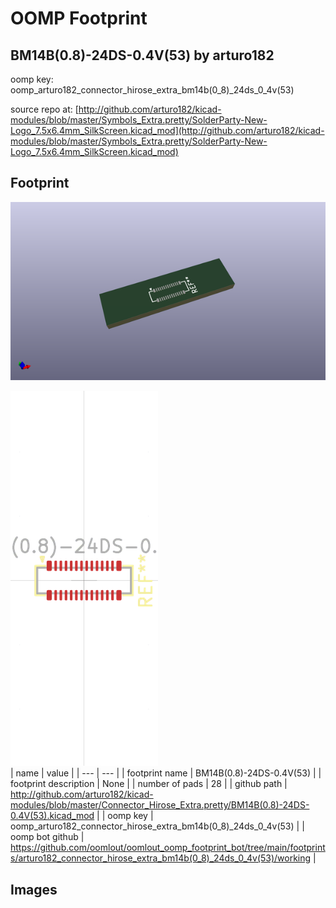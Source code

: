 # OOMP Footprint  
## BM14B(0.8)-24DS-0.4V(53)  by arturo182  
  
oomp key: oomp_arturo182_connector_hirose_extra_bm14b(0_8)_24ds_0_4v(53)  
  
source repo at: [http://github.com/arturo182/kicad-modules/blob/master/Symbols_Extra.pretty/SolderParty-New-Logo_7.5x6.4mm_SilkScreen.kicad_mod](http://github.com/arturo182/kicad-modules/blob/master/Symbols_Extra.pretty/SolderParty-New-Logo_7.5x6.4mm_SilkScreen.kicad_mod)  
## Footprint  
  
[![working_kicad_pcb_3d.png](working_kicad_pcb_3d_600.png)](working_kicad_pcb_3d.png)  
  
[![working.png](working_600.png)](working.png)  
| name | value | 
| --- | --- | 
| footprint name | BM14B(0.8)-24DS-0.4V(53) | 
| footprint description | None | 
| number of pads | 28 | 
| github path | http://github.com/arturo182/kicad-modules/blob/master/Connector_Hirose_Extra.pretty/BM14B(0.8)-24DS-0.4V(53).kicad_mod | 
| oomp key | oomp_arturo182_connector_hirose_extra_bm14b(0_8)_24ds_0_4v(53) | 
| oomp bot github | https://github.com/oomlout/oomlout_oomp_footprint_bot/tree/main/footprints/arturo182_connector_hirose_extra_bm14b(0_8)_24ds_0_4v(53)/working | 
## Images  

